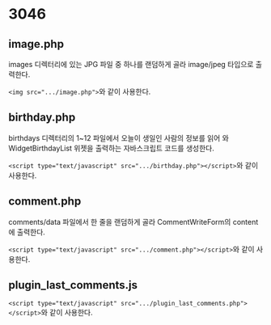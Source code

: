 3046
====

image.php
---------
images 디렉터리에 있는 JPG 파일 중 하나를 랜덤하게 골라 image/jpeg 타입으로 출력한다.

`<img src=".../image.php">`와 같이 사용한다.

birthday.php
------------
birthdays 디렉터리의 1~12 파일에서 오늘이 생일인 사람의 정보를 읽어 와 WidgetBirthdayList 위젯을 출력하는 자바스크립트 코드를 생성한다.

`<script type="text/javascript" src=".../birthday.php"></script>`와 같이 사용한다.

comment.php
-----------
comments/data 파일에서 한 줄을 랜덤하게 골라 CommentWriteForm의 content에 출력한다.

`<script type="text/javascript" src=".../comment.php"></script>`와 같이 사용한다.

plugin_last_comments.js
-----------------------
`<script type="text/javascript" src=".../plugin_last_comments.php"></script>`와 같이 사용한다.
